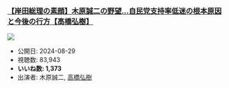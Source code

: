 ### [【岸田総理の素顔】木原誠二の野望...自民党支持率低迷の根本原因と今後の行方【高橋弘樹】](https://www.youtube.com/watch?v=XasgM4vhU9I)
[![](https://img.youtube.com/vi/XasgM4vhU9I/sddefault.jpg)](https://www.youtube.com/watch?v=XasgM4vhU9I)
-   公開日: 2024-08-29
-   視聴数: 83,943
-   **いいね数: 1,373**
-   出演者: 木原誠二, [高橋弘樹](/rehacq_fan/people/高橋弘樹 "wikilink")
